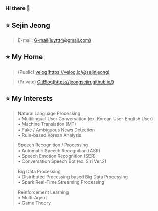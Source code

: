 ### Hi there 👋

<!--
**JEONGSEJIN/JEONGSEJIN** is a ✨ _special_ ✨ repository because its `README.md` (this file) appears on your GitHub profile.

Here are some ideas to get you started:

- 🔭 I’m currently working on ...
- 🌱 I’m currently learning ...
- 👯 I’m looking to collaborate on ...
- 🤔 I’m looking for help with ...
- 💬 Ask me about ...
- 📫 How to reach me: ...
- 😄 Pronouns: ...
- ⚡ Fun fact: ...
-->

## ⭐ Sejin Jeong
> E-mail: [G-mail(luyttt4@gmail.com)](luyttt4@gmail.com)

## ⭐ My Home
  > (Public)  [velog(https://velog.io/@sejinjeong)](https://velog.io/@sejinjeong) 

  > (Private) [GitBlog(https://jeongsejin.github.io/)](https://jeongsejin.github.io/)
  
## ⭐ My Interests
  > Natural Language Processing  
    • Multilingual User Conversation (ex. Korean User-English User)  
    • Machine Translation (MT)  
    • Fake / Ambiguous News Detection  
    • Rule-based Korean Analysis  

  > Speech Recognition / Processing  
    • Automatic Speech Recognition (ASR)  
    • Speech Emotion Recognition (SER)  
    • Conversation Speech Bot (ex. Siri Ver.2)  

  > Big Data Processing  
    • Distributed Processing based Big Data Processing  
    • Spark Real-Time Streaming Processing  

  > Reinforcement Learning  
    • Multi-Agent  
    • Game Theory  
